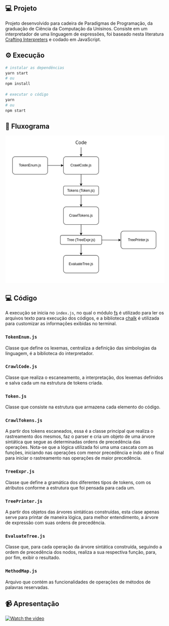 ## 💻 Projeto

Projeto desenvolvido para cadeira de Paradigmas de Programação, da graduação de Ciência da Computação da Unisinos. Consiste em um interpretador de uma linguagem de expressões, foi baseado nesta literatura [Crafting Interpreters](https://craftinginterpreters.com/) e codado em JavaScript.

## ⚙ Execução

```bash
# instalar as dependências
yarn start
# ou
npm install

# executar o código
yarn
# ou
npm start
```

## 📖 Fluxograma

<p align="center">
  <img src="images/flowchart.png">
</p>

## 💻 Código

A execução se inicia no `index.js`, no qual o módulo [fs](https://nodejs.dev/learn/the-nodejs-fs-module) é utilizado para ler os arquivos texto para execução dos códigos, e a biblioteca [chalk](https://github.com/chalk/chalk) é utilizada para customizar as informações exibidas no terminal.

### `TokenEnum.js`

Classe que define os lexemas, centraliza a definição das simbologias da linguagem, é a biblioteca do interpretador.

### `CrawlCode.js`

Classe que realiza o escaneamento, a interpretação, dos lexemas definidos e salva cada um na estrutura de tokens criada.

### `Token.js`

Classe que consiste na estrutura que armazena cada elemento do código.

### `CrawlTokens.js`

A partir dos tokens escaneados, essa é a classe principal que realiza o rastreamento dos mesmos, faz o parser e cria um objeto de uma árvore sintática que segue as determinadas ordens de precedência das operações. Nota-se que a lógica utilizada foi uma uma cascata com as funções, iniciando nas operações com menor precedência e indo até o final para iniciar o rastreamento nas operações de maior precedência.

### `TreeExpr.js`

Classe que define a gramática dos diferentes tipos de tokens, com os atributos conforme a estrutura que foi pensada para cada um.

### `TreePrinter.js`

A partir dos objetos das árvores sintáticas construídas, esta clase apenas serve para printar de maneira lógica, para melhor entendimento, a árvore de expressão com suas ordens de precedência.

### `EvaluateTree.js`

Classe que, para cada operação da árvore sintática construída, seguindo a ordem de precedência dos nodos, realiza a sua respectiva função, para, por fim, exibir o resultado.

### `MethodMap.js`

Arquivo que contém as funcionalidades de operações de métodos de palavras reservadas.

## 📹 Apresentação

[![Watch the video](https://img.youtube.com/vi/n76ujwdBVzs/maxresdefault.jpg)](https://youtu.be/n76ujwdBVzs)
